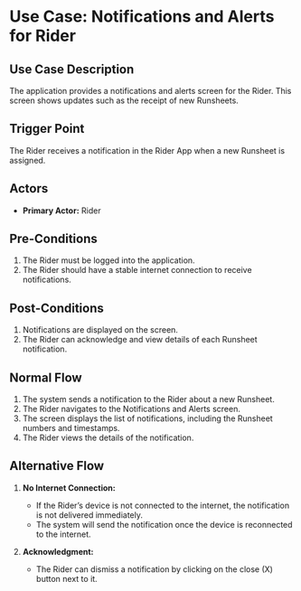 
# Use Case: Notifications and Alerts for Rider

## Use Case Description
The application provides a notifications and alerts screen for the Rider. This screen shows updates such as the receipt of new Runsheets.

## Trigger Point
The Rider receives a notification in the Rider App when a new Runsheet is assigned.

## Actors
- **Primary Actor:** Rider

## Pre-Conditions
1. The Rider must be logged into the application.
2. The Rider should have a stable internet connection to receive notifications.

## Post-Conditions
1. Notifications are displayed on the screen.
2. The Rider can acknowledge and view details of each Runsheet notification.

## Normal Flow
1. The system sends a notification to the Rider about a new Runsheet.
2. The Rider navigates to the Notifications and Alerts screen.
3. The screen displays the list of notifications, including the Runsheet numbers and timestamps.
4. The Rider views the details of the notification.

## Alternative Flow
1. **No Internet Connection:**  
   - If the Rider’s device is not connected to the internet, the notification is not delivered immediately.
   - The system will send the notification once the device is reconnected to the internet.

2. **Acknowledgment:**  
   - The Rider can dismiss a notification by clicking on the close (X) button next to it.
